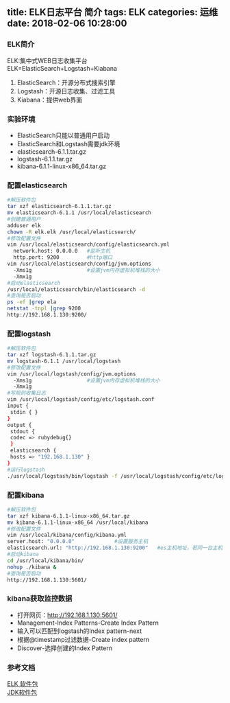 title: ELK日志平台 简介
tags: ELK
categories: 运维
date: 2018-02-06 10:28:00
---
### ELK简介
ELK:集中式WEB日志收集平台  
ELK=ElasticSearch+Logstash+Kiabana
1. ElasticSearch：开源分布式搜索引擎
1. Logstash：开源日志收集、过滤工具
1. Kiabana：提供web界面
<!-- more -->

### 实验环境
* ElasticSearch只能以普通用户启动
* ElasticSearch和Logstash需要jdk环境
* elasticsearch-6.1.1.tar.gz
* logstash-6.1.1.tar.gz
* kibana-6.1.1-linux-x86_64.tar.gz

### 配置elasticsearch
```bash
#解压软件包
tar xzf elasticsearch-6.1.1.tar.gz
mv elasticsearch-6.1.1 /usr/local/elasticsearch
#创建普通用户
adduser elk
chown -R elk.elk /usr/local/elasticsearch/
#修改配置文件
vim /usr/local/elasticsearch/config/elasticsearch.yml
  network.host: 0.0.0.0   #监听主机
  http.port: 9200         #http端口
vim /usr/local/elasticsearch/config/jvm.options
  -Xms1g                  #设置jvm内存虚拟机堆栈的大小
  -Xmx1g
#启动elasticsearch
/usr/local/elasticsearch/bin/elasticsearch -d
#查询是否启动
ps -ef |grep ela
netstat -tnpl |grep 9200
http://192.168.1.130:9200/
```

### 配置logstash
```bash
#解压软件包
tar xzf logstash-6.1.1.tar.gz
mv logstash-6.1.1 /usr/local/logstash
#修改配置文件
vim /usr/local/logstash/config/jvm.options
  -Xms1g                  #设置jvm内存虚拟机堆栈的大小
  -Xmx1g
#写规则收集日志
vim /usr/local/logstash/config/etc/logstash.conf
input {
 stdin { }
}
output {
 stdout {
 codec => rubydebug{}
 }
 elasticsearch { 
 hosts => "192.168.1.130" }
}
#运行logstash
./usr/local/logstash/bin/logstash -f /usr/local/logstash/config/etc/logstash.conf
```
### 配置kibana
```bash
#解压软件包
tar xzf kibana-6.1.1-linux-x86_64.tar.gz 
mv kibana-6.1.1-linux-x86_64 /usr/local/kibana
#修改配置文件
vim /usr/local/kibana/config/kibana.yml
server.host: "0.0.0.0"             #设置服务主机
elasticsearch.url: "http://192.168.1.130:9200"   #es主机地址，若同一台主机，可不改
#启动kibana
cd /usr/local/kibana/bin/
nohup ./kibana &
#查询是否启动
http://192.168.1.130:5601/
```

### kibana获取监控数据
* 打开网页：http://192.168.1.130:5601/
* Management-Index Patterns-Create Index Pattern
* 输入可以匹配到logstash的Index pattern-next
* 根据@timestamp过滤数据-Create index pattern
* Discover-选择创建的Index Pattern

### 参考文档
[ELK 软件包](https://www.elastic.co/cn/products)  
[JDK软件包](http://www.oracle.com/technetwork/java/javase/downloads/index.html)